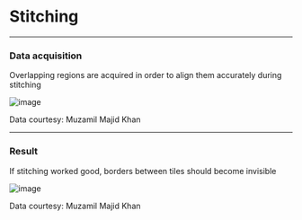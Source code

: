 # Stitching
 
---
### Data acquisition
 
Overlapping regions are acquired in order to align them accurately during stitching

![image](https://user-images.githubusercontent.com/6419504/39753130-ff1f5712-52bd-11e8-9659-a258e5e1134f.png)

Data courtesy: Muzamil Majid Khan
 
---
### Result
 
If stitching worked good, borders between tiles should become invisible

![image](https://user-images.githubusercontent.com/6419504/39753190-33a3a146-52be-11e8-9225-ad2ba9f2f0f8.png)

Data courtesy: Muzamil Majid Khan 

